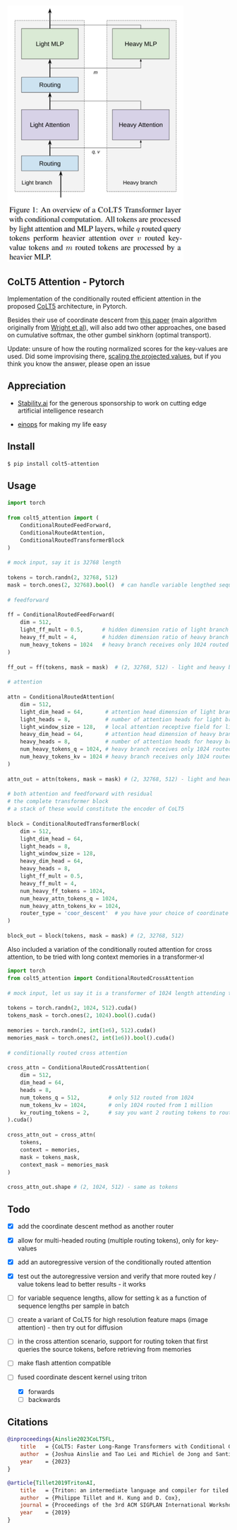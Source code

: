<img src="./colt5.png" width="400px"></img>

## CoLT5 Attention - Pytorch

Implementation of the conditionally routed efficient attention in the proposed <a href="https://arxiv.org/abs/2303.09752">CoLT5</a> architecture, in Pytorch.

Besides their use of coordinate descent from <a href="https://arxiv.org/abs/2211.01267">this paper</a> (main algorithm originally from <a href="https://arxiv.org/abs/1502.04759">Wright et al</a>), will also add two other approaches, one based on cumulative softmax, the other gumbel sinkhorn (optimal transport).

Update: unsure of how the routing normalized scores for the key-values are used. Did some improvising there, <a href="https://github.com/lucidrains/CoLT5-attention/blob/main/colt5_attention/transformer_block.py#L86">scaling the projected values</a>, but if you think you know the answer, please open an issue

## Appreciation

- <a href="https://stability.ai/">Stability.ai</a> for the generous sponsorship to work on cutting edge artificial intelligence research

- <a href="https://github.com/arogozhnikov/einops">einops</a> for making my life easy

## Install

```bash
$ pip install colt5-attention
```

## Usage

```python
import torch

from colt5_attention import (
    ConditionalRoutedFeedForward,
    ConditionalRoutedAttention,
    ConditionalRoutedTransformerBlock
)

# mock input, say it is 32768 length

tokens = torch.randn(2, 32768, 512)
mask = torch.ones(2, 32768).bool()  # can handle variable lengthed sequences

# feedforward

ff = ConditionalRoutedFeedForward(
    dim = 512,
    light_ff_mult = 0.5,      # hidden dimension ratio of light branch
    heavy_ff_mult = 4,        # hidden dimension ratio of heavy branch
    num_heavy_tokens = 1024   # heavy branch receives only 1024 routed tokens of 32768
)

ff_out = ff(tokens, mask = mask)  # (2, 32768, 512) - light and heavy branch summed

# attention

attn = ConditionalRoutedAttention(
    dim = 512,
    light_dim_head = 64,       # attention head dimension of light branch
    light_heads = 8,           # number of attention heads for light branch
    light_window_size = 128,   # local attention receptive field for light
    heavy_dim_head = 64,       # attention head dimension of heavy branch
    heavy_heads = 8,           # number of attention heads for heavy branch
    num_heavy_tokens_q = 1024, # heavy branch receives only 1024 routed tokens of 32768
    num_heavy_tokens_kv = 1024 # heavy branch receives only 1024 routed tokens of 32768
)

attn_out = attn(tokens, mask = mask) # (2, 32768, 512) - light and heavy branch summed

# both attention and feedforward with residual
# the complete transformer block
# a stack of these would constitute the encoder of CoLT5

block = ConditionalRoutedTransformerBlock(
    dim = 512,
    light_dim_head = 64,
    light_heads = 8,
    light_window_size = 128,
    heavy_dim_head = 64,
    heavy_heads = 8,
    light_ff_mult = 0.5,
    heavy_ff_mult = 4,
    num_heavy_ff_tokens = 1024,
    num_heavy_attn_tokens_q = 1024,
    num_heavy_attn_tokens_kv = 1024,
    router_type = 'coor_descent'  # you have your choice of coordinate descent, as in paper - or 'sinkhorn' or 'cum_softmax'
)

block_out = block(tokens, mask = mask) # (2, 32768, 512)
```

Also included a variation of the conditionally routed attention for cross attention, to be tried with long context memories in a transformer-xl

```python
import torch
from colt5_attention import ConditionalRoutedCrossAttention

# mock input, let us say it is a transformer of 1024 length attending to 1 million context past memories

tokens = torch.randn(2, 1024, 512).cuda()
tokens_mask = torch.ones(2, 1024).bool().cuda()

memories = torch.randn(2, int(1e6), 512).cuda()
memories_mask = torch.ones(2, int(1e6)).bool().cuda()

# conditionally routed cross attention

cross_attn = ConditionalRoutedCrossAttention(
    dim = 512,
    dim_head = 64,
    heads = 8,
    num_tokens_q = 512,         # only 512 routed from 1024
    num_tokens_kv = 1024,       # only 1024 routed from 1 million
    kv_routing_tokens = 2,      # say you want 2 routing tokens to route different sets of key / values to the queries. 4 attention heads will be allocated to each routed set in this example (8 / 2)
).cuda()

cross_attn_out = cross_attn(
    tokens,
    context = memories,
    mask = tokens_mask,
    context_mask = memories_mask
)

cross_attn_out.shape # (2, 1024, 512) - same as tokens
```

## Todo

- [x] add the coordinate descent method as another router
- [x] allow for multi-headed routing (multiple routing tokens), only for key-values
- [x] add an autoregressive version of the conditionally routed attention
- [x] test out the autoregressive version and verify that more routed key / value tokens lead to better results - it works

- [ ] for variable sequence lengths, allow for setting k as a function of sequence lengths per sample in batch
- [ ] create a variant of CoLT5 for high resolution feature maps (image attention) - then try out for diffusion
- [ ] in the cross attention scenario, support for routing token that first queries the source tokens, before retrieving from memories
- [ ] make flash attention compatible
- [ ] fused coordinate descent kernel using triton
    - [x] forwards        
    - [ ] backwards

## Citations

```bibtex
@inproceedings{Ainslie2023CoLT5FL,
    title   = {CoLT5: Faster Long-Range Transformers with Conditional Computation},
    author  = {Joshua Ainslie and Tao Lei and Michiel de Jong and Santiago Ontan'on and Siddhartha Brahma and Yury Zemlyanskiy and David Uthus and Mandy Guo and James Lee-Thorp and Yi Tay and Yun-Hsuan Sung and Sumit Sanghai},
    year    = {2023}
}
```

```bibtex
@article{Tillet2019TritonAI,
    title   = {Triton: an intermediate language and compiler for tiled neural network computations},
    author  = {Philippe Tillet and H. Kung and D. Cox},
    journal = {Proceedings of the 3rd ACM SIGPLAN International Workshop on Machine Learning and Programming Languages},
    year    = {2019}
}
```
